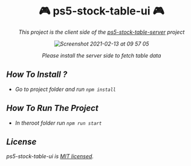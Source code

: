 <div align="center">

# 🎮  ps5-stock-table-ui 🎮 

<i>This project is the client side of the [ps5-stock-table-server](https://github.com/SafaElmali/ps5-stock-table-server) project<br>

![Screenshot 2021-02-13 at 09 57 05](https://user-images.githubusercontent.com/17435062/107844119-dd221680-6de1-11eb-8286-a610de6703e1.png) 
  
<i>Please install the server side to fetch table data</i>

</div>

## How To Install ? 

- Go to project folder and run ```npm install``` 

## How To Run The Project

- In theroot folder run ```npm run start```

## License

ps5-stock-table-ui is [MIT licensed](./LICENSE).
